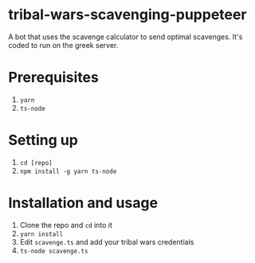 # tribal-wars-scavenging-puppeteer
A bot that uses the scavenge calculator to send optimal scavenges. It's coded to run on the greek server.

# Prerequisites 
1. `yarn`
2. `ts-node`

# Setting up
1. `cd [repo]`
2. `npm install -g yarn ts-node`

# Installation and usage
1. Clone the repo and `cd` into it
2. `yarn install`
3. Edit `scavenge.ts` and add your tribal wars credentials
4. `ts-node scavenge.ts`
